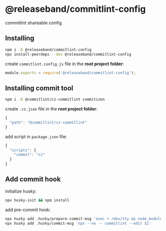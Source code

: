 # @releaseband/commitlint-config

commitlint shareable config

## Installing

```bash
npm i -D @releaseband/commitlint-config
npx install-peerdeps --dev @releaseband/commitlint-config
```

create `commitlint.config.js` file in the **root project folder**:

```js
module.exports = require('@releaseband/commitlint-config');
```

## Installing commit tool

```bash
npm i -D @commitlint/cz-commitlint commitizen
```

create `.cz.json` file in the **root project folder**:

```js
{
  "path": "@commitlint/cz-commitlint"
}
```

add script in `package.json` file:

```js
{
  "scripts": {
    "commit": "cz"
  }
}
```

## Add commit hook

initialize husky:

```bash
npx husky-init && npm install
```

add pre-commit hook:

```bash
npx husky add .husky/prepare-commit-msg 'exec < /dev/tty && node_modules/.bin/cz --hook || true'
npx husky add .husky/commit-msg 'npx --no -- commitlint --edit $1'
```
